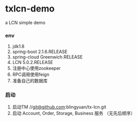# txlcn-demo
a LCN simple demo

### env

1. jdk1.8
2. spring-boot 2.1.6.RELEASE
3. spring-cloud Greenwich.RELEASE
4. LCN 5.0.2.RELEASE
5. 注册中心使用zookeeper
6. RPC调用使用feign
6. 准备自己的数据库

### 启动
1. 启动TM //git@github.com:blingyuan/tx-lcn.git
2. 启动 Account, Order, Storage, Business 服务 （无先后顺序）